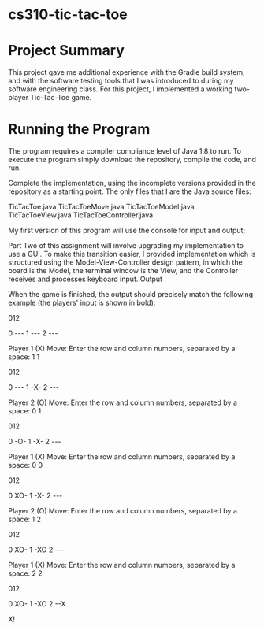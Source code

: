 # cs310-tic-tac-toe
# Project Summary
This project gave me additional experience with the Gradle build system, and with the software testing tools that I was introduced to during my software engineering class. For this project, I implemented a working two-player Tic-Tac-Toe game.
# Running the Program
The program requires a compiler compliance level of Java 1.8 to run.
To execute the program simply download the repository, compile the code, and run.

Complete the implementation, using the incomplete versions provided in the repository as a starting point. The only files that I are the Java source files:

TicTacToe.java TicTacToeMove.java TicTacToeModel.java TicTacToeView.java TicTacToeController.java

My first version of this program will use the console for input and output;

Part Two of this assignment will involve upgrading my implementation to use a GUI. To make this transition easier, I provided implementation which is structured using the Model-View-Controller design pattern, in which the board is the Model, the terminal window is the View, and the Controller receives and processes keyboard input.
Output

When the game is finished, the output should precisely match the following example (the players' input is shown in bold):

012

0 --- 1 --- 2 ---

Player 1 (X) Move: Enter the row and column numbers, separated by a space: 1 1

012

0 --- 1 -X- 2 ---

Player 2 (O) Move: Enter the row and column numbers, separated by a space: 0 1

012

0 -O- 1 -X- 2 ---

Player 1 (X) Move: Enter the row and column numbers, separated by a space: 0 0

012

0 XO- 1 -X- 2 ---

Player 2 (O) Move: Enter the row and column numbers, separated by a space: 1 2

012

0 XO- 1 -XO 2 ---

Player 1 (X) Move: Enter the row and column numbers, separated by a space: 2 2

012

0 XO- 1 -XO 2 --X

X!
